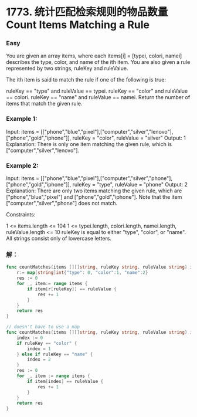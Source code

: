 # 1773. 统计匹配检索规则的物品数量 Count Items Matching a Rule

### Easy

You are given an array items, where each items[i] = [typei, colori, namei] describes the type, color, and name of the ith item. You are also given a rule represented by two strings, ruleKey and ruleValue.

The ith item is said to match the rule if one of the following is true:

ruleKey == "type" and ruleValue == typei.
ruleKey == "color" and ruleValue == colori.
ruleKey == "name" and ruleValue == namei.
Return the number of items that match the given rule.

### Example 1:

Input: items = [["phone","blue","pixel"],["computer","silver","lenovo"],["phone","gold","iphone"]], ruleKey = "color", ruleValue = "silver"
Output: 1
Explanation: There is only one item matching the given rule, which is ["computer","silver","lenovo"].

### Example 2:

Input: items = [["phone","blue","pixel"],["computer","silver","phone"],["phone","gold","iphone"]], ruleKey = "type", ruleValue = "phone"
Output: 2
Explanation: There are only two items matching the given rule, which are ["phone","blue","pixel"] and ["phone","gold","iphone"]. Note that the item ["computer","silver","phone"] does not match.

Constraints:

1 <= items.length <= 104
1 <= typei.length, colori.length, namei.length, ruleValue.length <= 10
ruleKey is equal to either "type", "color", or "name".
All strings consist only of lowercase letters.

### 解：

```go
func countMatches(items [][]string, ruleKey string, ruleValue string) int { 
    r:= map[string]int{"type": 0, "color":1, "name":2}
    res := 0
    for _, item:= range items {
        if item[r[ruleKey]] == ruleValue {
            res += 1
        }
    }
    return res
}

// doesn't have to use a map
func countMatches(items [][]string, ruleKey string, ruleValue string) int {
    index := 0
    if ruleKey == "color" {
        index = 1
    } else if ruleKey == "name" {
        index = 2
    }
    res := 0
    for _, item := range items {
        if item[index] == ruleValue {
            res += 1
        }
    }
    return res
}
```